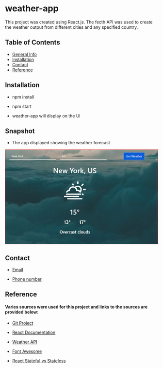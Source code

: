 # weather-app

 This project was created using React.js.
 The fecth API was used to create the weather output from different cities and any specified country. 
 
 ## Table of Contents 

   * [General Info](#weather-app)   
   * [Installation](#installation)
   * [Contact](#contact)  
   * [Reference](#reference)

 ## Installation
  
   * npm install
   
   * npm start
   
   * weather-app will display on the UI 

  ## Snapshot  

  * The app displayed showing the weather forecast
  
   ![Weather forecast](https://github.com/Josiah-Sithole/weather-app/blob/main/images/weatherImage.PNG)
 
  ## Contact

  * [Email](sitholejosiah7@gmail.com)
  
  * [Phone number](+27603191619)
     
  ## Reference
  
  #### Varies sources were used for this project and links to the sources are provided below:
  
  * [Git Project](https://github.com/erikflowers/weather-icons)
  
  * [React Documentation](https://reactjs.org/docs/getting-started.html)
  
  * [Weather API](api.openweathermap.org/data/2.5/weather?q=London,uk&appid=)
  
  * [Font Awesome](https://fontawesome.com/)
  
  * [React Stateful vs Stateless](https://code.tutsplus.com/tutorials/stateful-vs-stateless-functional-components-in-react--cms-29541)

